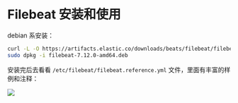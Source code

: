 # Filebeat 安装和使用

debian 系安装：

```sh
curl -L -O https://artifacts.elastic.co/downloads/beats/filebeat/filebeat-7.12.0-amd64.deb
sudo dpkg -i filebeat-7.12.0-amd64.deb
```

安装完后去看看 `/etc/filebeat/filebeat.reference.yml` 文件，里面有丰富的样例和注释：

![](https://cdn.jsdelivr.net/gh/bolitao/PicRepository@master/img/20210326153025.png)